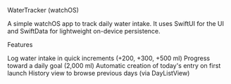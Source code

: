 WaterTracker (watchOS)

A simple watchOS app to track daily water intake. It uses SwiftUI for the UI and SwiftData for lightweight on-device persistence.

Features

Log water intake in quick increments (+200, +300, +500 ml)
Progress toward a daily goal (2,000 ml)
Automatic creation of today's entry on first launch
History view to browse previous days (via DayListView)
